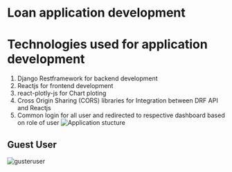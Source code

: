 # Loan application development

# Technologies used for application development
1) Django Restframework for backend development
2) Reactjs for frontend development
3) react-plotly-js for Chart ploting
4) Cross Origin Sharing (CORS) libraries for Integration between DRF API and Reactjs
5) Common login for all user and redirected to respective dashboard based on role of user
![Application stucture](https://github.com/Amol892/Startup_business_loan_app/assets/114909137/e78e93c8-547c-42ea-979d-9a97b634d6b1)

## Guest User ##
![gusteruser](https://github.com/Amol892/Startup_business_loan_app/assets/114909137/c8071273-220a-4933-aaea-625f064d9b5b)

